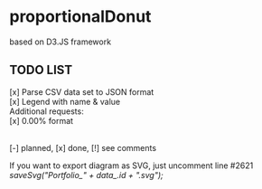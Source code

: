# proportionalDonut
based on D3.JS framework

<h2>TODO LIST</H2>

[x] Parse CSV data set to JSON format<br>
[x] Legend with name & value<br>
Additional requests:<br>
[x] 0.00% format

<br>[-] planned, [x] done, [!] see comments<br>

If you want to export diagram as SVG, just uncomment line #2621 <i>saveSvg("Portfolio_" + data_.id + ".svg");</i>
